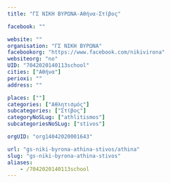 ```yaml
---
title: "ΓΣ ΝΙΚΗ ΒΥΡΩΝΑ-Αθήνα-Στίβος"

facebook: ""

website: ""
organisation: "ΓΣ ΝΙΚΗ ΒΥΡΩΝΑ"
facebookorg: "https://www.facebook.com/nikivirona"
websiteorg: "no"
UID: "7042020140113school"
cities: ["Αθήνα"]
perioxi: ""
address: ""

places: [""]
categories: ["Αθλητισμός"]
subcategories: ["Στίβος"]
categoryNoSLug: ["athlitismos"]
subcategoriesNoSLug: ["stivos"]

orgUID: "org14042020001643"

url: "gs-niki-byrona-athina-stivos/athina"
slug: "gs-niki-byrona-athina-stivos"
aliases:
    - /7042020140113school
---
```





